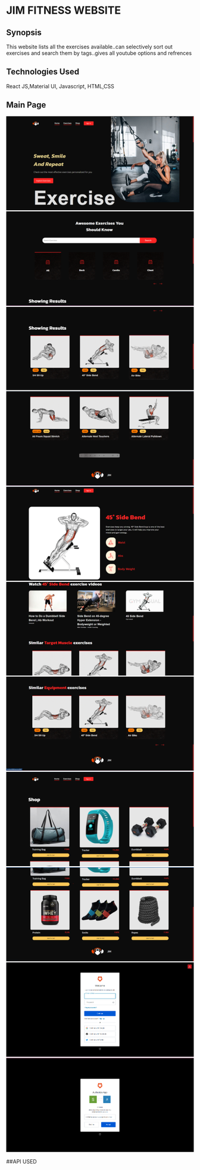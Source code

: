 # JIM FITNESS WEBSITE

## Synopsis
This website lists all the exercises available..can selectively sort out exercises and search them by tags..gives all youtube options and refrences

## Technologies Used
React JS,Material UI, Javascript, HTML,CSS

## Main Page
![](/src/assets/1.png)
![](/src/assets/2.png)
![](/src/assets/3.png)
![](/src/assets/4.png)
![](/src/assets/5.png)
![](/src/assets/6.png)
![](/src/assets/7.png)
![](/src/assets/8.png)
![](/src/assets/9.png)
![](/src/assets/10.png)
![](/src/assets/11.png)

##API USED




